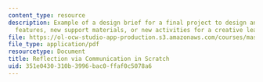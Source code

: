 ```yaml
---
content_type: resource
description: Example of a design brief for a final project to design and test new
  features, new support materials, or new activities for a creative learning technology.
file: https://ol-ocw-studio-app-production.s3.amazonaws.com/courses/mas-714j-technologies-for-creative-learning-fall-2009/351e0430310b3996bac0ffaf0c5078a6_MITMAS_714JF09_pro_xbrief3.pdf
file_type: application/pdf
resourcetype: Document
title: Reflection via Communication in Scratch
uid: 351e0430-310b-3996-bac0-ffaf0c5078a6
---
```

